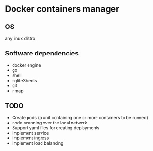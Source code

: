 # Docker containers manager

## OS 

any linux distro

## Software dependencies

- docker engine
- go
- shell
- sqlite3/redis
- git
- nmap


## TODO

- Create pods (a unit containing one or more containers to be runned)
- node scanning over the local network
- Support yaml files for creating deployments
- implement service
- implement ingress
- implement load balancing
